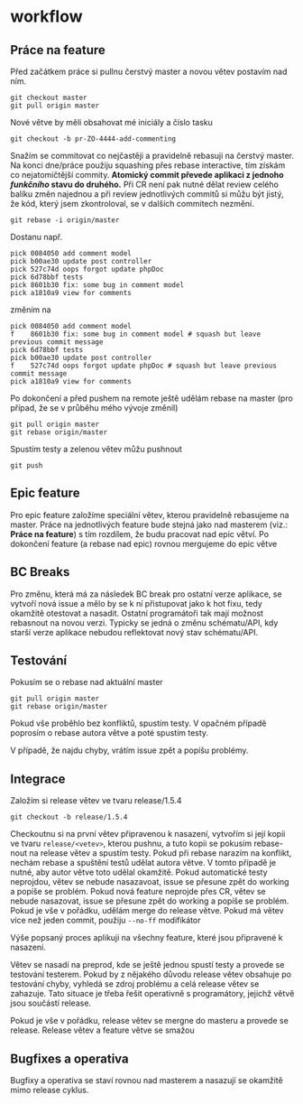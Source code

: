 # workflow

Práce na feature
---
Před začátkem práce si pullnu čerstvý master a novou větev postavím nad ním.

```
git checkout master
git pull origin master
```

Nové větve by měli obsahovat mé iniciály a číslo tasku

`git checkout -b pr-ZO-4444-add-commenting`

Snažím se commitovat co nejčastěji a pravidelně rebasuji na čerstvý master. Na konci dne/práce použiju squashing přes rebase interactive, tím získám co nejatomičtější commity. **Atomický commit převede aplikaci z jednoho _funkčního_ stavu do druhého.** Při CR není pak nutné dělat review celého balíku změn najednou a při review jednotlivých commitů si můžu být jistý, že kód, který jsem zkontroloval, se v dalších commitech nezmění. 

`git rebase -i origin/master`

Dostanu např.

```
pick 0084050 add comment model
pick b00ae30 update post controller
pick 527c74d oops forgot update phpDoc
pick 6d78bbf tests
pick 8601b30 fix: some bug in comment model
pick a1810a9 view for comments
```

změním na

```
pick 0084050 add comment model
f    8601b30 fix: some bug in comment model # squash but leave previous commit message
pick 6d78bbf tests
pick b00ae30 update post controller
f    527c74d oops forgot update phpDoc # squash but leave previous commit message
pick a1810a9 view for comments
```

Po dokončení a před pushem na remote ještě udělám rebase na master (pro případ, že se v průběhu mého vývoje změnil)

```
git pull origin master
git rebase origin/master
```

Spustím testy a zelenou větev můžu pushnout

`git push`

Epic feature
---
Pro epic feature založíme speciální větev, kterou pravidelně rebasujeme na master. Práce na jednotlivých feature bude stejná jako nad masterem (viz.: **Práce na feature**) s tím rozdílem, že budu pracovat nad epic větví. Po dokončení feature (a rebase nad epic) rovnou mergujeme do epic větve

BC Breaks
---
Pro změnu, která má za následek BC break pro ostatní verze aplikace, se vytvoří nová issue a mělo by se k ní přistupovat jako k hot fixu, tedy okamžitě otestovat a nasadit. Ostatní programátoři tak mají možnost rebasnout na novou verzi.
Typicky se jedná o změnu schématu/API, kdy starší verze aplikace nebudou reflektovat nový stav schématu/API.

Testování
---
Pokusím se o rebase nad aktuální master

```
git pull origin master
git rebase origin/master
```

Pokud vše proběhlo bez konfliktů, spustím testy. V opačném případě poprosím o rebase autora větve a poté spustím testy.

V případě, že najdu chyby, vrátím issue zpět a popíšu problémy. 

Integrace
---
Založím si release větev ve tvaru release/1.5.4

`git checkout -b release/1.5.4`

Checkoutnu si na první větev připravenou k nasazení, vytvořím si její kopii ve tvaru `release/<vetev>`, kterou pushnu, a tuto kopii se pokusím rebase-nout na release větev a spustím testy. Pokud při rebase narazím na konflikt, nechám rebase a spuštění testů udělat autora větve. V tomto případě je nutné, aby autor větve toto udělal okamžitě. Pokud automatické testy neprojdou, větev se nebude nasazavoat, issue se přesune zpět do working a popíše se problém. Pokud nová feature neprojde přes CR, větev se nebude nasazovat, issue se přesune zpět do working a popíše se problém. Pokud je vše v pořádku, udělám merge do release větve. Pokud má větev více než jeden commit, použiju `--no-ff` modifikátor

Výše popsaný proces aplikuji na všechny feature, které jsou připravené k nasazení. 

Větev se nasadí na preprod, kde se ještě jednou spustí testy a provede se testování testerem. Pokud by z nějakého důvodu release větev obsahuje po testování chyby, vyhledá se zdroj problému a celá release větev se zahazuje. Tato situace je třeba řešit operativně s programátory, jejichž větvě jsou součástí release.

Pokud je vše v pořádku, release větev se mergne do masteru a provede se release. Release větev a feature větve se smažou

Bugfixes a operativa
---
Bugfixy a operativa se staví rovnou nad masterem a nasazují se okamžitě mimo release cyklus.


